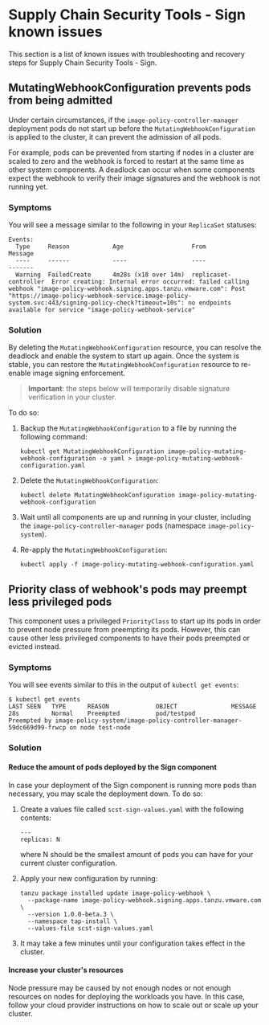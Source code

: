 # Supply Chain Security Tools - Sign known issues

This section is a list of known issues with troubleshooting and recovery steps
for Supply Chain Security Tools - Sign.

## <a id='sign-known-issues-pods-not-admitted'></a> MutatingWebhookConfiguration prevents pods from being admitted

Under certain circumstances, if the `image-policy-controller-manager` deployment
pods do not start up before the `MutatingWebhookConfiguration` is applied to the
cluster, it can prevent the admission of all pods.

For example, pods can be prevented from starting if nodes in a cluster are
scaled to zero and the webhook is forced to restart at the same time as
other system components. A deadlock can occur when some components expect the
webhook to verify their image signatures and the webhook is not running yet.

### Symptoms

You will see a message similar to the following in your `ReplicaSet` statuses:

```
Events:
  Type     Reason            Age                   From                   Message
  ----     ------            ----                  ----                   -------
  Warning  FailedCreate      4m28s (x18 over 14m)  replicaset-controller  Error creating: Internal error occurred: failed calling webhook "image-policy-webhook.signing.apps.tanzu.vmware.com": Post "https://image-policy-webhook-service.image-policy-system.svc:443/signing-policy-check?timeout=10s": no endpoints available for service "image-policy-webhook-service"
```

### Solution

By deleting the `MutatingWebhookConfiguration` resource, you can resolve the
deadlock and enable the system to start up again. Once the system is stable,
you can restore the `MutatingWebhookConfiguration` resource to re-enable image
signing enforcement.

> **Important**: the steps below will temporarily disable signature verification
> in your cluster.

To do so:

1. Backup the `MutatingWebhookConfiguration` to a file by running the following
command:
    ```
    kubectl get MutatingWebhookConfiguration image-policy-mutating-webhook-configuration -o yaml > image-policy-mutating-webhook-configuration.yaml
    ```

1. Delete the `MutatingWebhookConfiguration`:
    ```
    kubectl delete MutatingWebhookConfiguration image-policy-mutating-webhook-configuration
    ```

1. Wait until all components are up and running in your cluster, including the
`image-policy-controller-manager` pods (namespace `image-policy-system`).

1. Re-apply the `MutatingWebhookConfiguration`:
    ```
    kubectl apply -f image-policy-mutating-webhook-configuration.yaml
    ```

## Priority class of webhook's pods may preempt less privileged pods

This component uses a privileged `PriorityClass` to start up its pods in order
to prevent node pressure from preempting its pods. However, this can cause other
less privileged components to have their pods preempted or evicted instead.

### Symptoms

You will see events similar to this in the output of `kubectl get events`:

```
$ kubectl get events
LAST SEEN   TYPE      REASON             OBJECT               MESSAGE
28s         Normal    Preempted          pod/testpod          Preempted by image-policy-system/image-policy-controller-manager-59dc669d99-frwcp on node test-node
```

### Solution

#### Reduce the amount of pods deployed by the Sign component

In case your deployment of the Sign component is running more pods than
necessary, you may scale the deployment down. To do so:

1. Create a values file called `scst-sign-values.yaml` with the following
contents:
    ```
    ---
    replicas: N
    ```
    where N should be the smallest amount of pods you can have for your current
    cluster configuration.

1. Apply your new configuration by running:
    ```
    tanzu package installed update image-policy-webhook \
      --package-name image-policy-webhook.signing.apps.tanzu.vmware.com \
      --version 1.0.0-beta.3 \
      --namespace tap-install \
      --values-file scst-sign-values.yaml
    ```

1. It may take a few minutes until your configuration takes effect in the cluster.

#### Increase your cluster's resources

Node pressure may be caused by not enough nodes or not enough resources on nodes
for deploying the workloads you have. In this case, follow your cloud provider
instructions on how to scale out or scale up your cluster.
